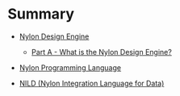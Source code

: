 # Summary
- [Nylon Design Engine](01_nylon.md)
  - [Part A - What is the Nylon Design Engine?](01_nylond.md#Nylom_Design_Engine)

- [Nylon Programming Language](02_nylonlang.md)

- [NILD (Nylon Integration Language for Data)]()